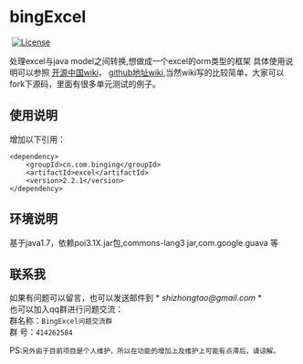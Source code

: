 # bingExcel  

 [![License](https://img.shields.io/badge/license-Apache%202-4EB1BA.svg?style=flat-square)](https://www.apache.org/licenses/LICENSE-2.0.html)
 
处理excel与java model之间转换,想做成一个excel的orm类型的框架
具体使用说明可以参照   [开源中国wiki](https://git.oschina.net/bingyulei007/bingExcel/wikis/home)， [github地址wiki](https://github.com/bingyulei007/bingExcel/wiki),当然wiki写的比较简单，大家可以fork下源码，里面有很多单元测试的例子。
## 使用说明  
增加以下引用：  
```
<dependency>
    <groupId>cn.com.binging</groupId>
    <artifactId>excel</artifactId>
    <version>2.2.1</version>
</dependency>
```
## 环境说明
基于java1.7，依赖poi3.1X.jar包,commons-lang3 jar,com.google.guava 等

## 联系我
如果有问题可以留言，也可以发送邮件到 * _shizhongtao@gmail.com_ *    
也可以加入qq群进行问题交流：  
群名称：`BingExcel问题交流群`  
群   号：`414262584`  

PS:`另外由于目前项目是个人维护，所以在功能的增加上及维护上可能有点滞后，请谅解。`

